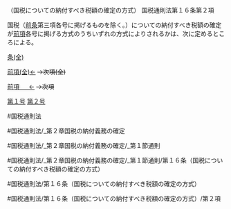 （国税についての納付すべき税額の確定の方式）
国税通則法第１６条第２項

国税（[前条](国税通則法＿＿＿＿＿第１５条第１項)第三項各号に掲げるものを除く。）についての納付すべき税額の確定が[前項](国税通則法＿＿＿＿＿第１６条第１項)各号に掲げる方式のうちいずれの方式によりされるかは、次に定めるところによる。

[条(全)](国税通則法＿＿＿＿＿第１６条_.md)

[前項(全)←](国税通則法＿＿＿＿＿第１６条第１項_.md)  ~~→次項(全)~~

[前項 　 ←](国税通則法＿＿＿＿＿第１６条第１項.md)  ~~→次項~~

[第１号](国税通則法＿＿＿＿＿第１６条第２項第１号.md)  [第２号](国税通則法＿＿＿＿＿第１６条第２項第２号.md)  

#国税通則法

#国税通則法/_第２章国税の納付義務の確定

#国税通則法/_第２章国税の納付義務の確定/_第１節通則

#国税通則法/_第２章国税の納付義務の確定/_第１節通則/第１６条（国税についての納付すべき税額の確定の方式）

#国税通則法/第１６条（国税についての納付すべき税額の確定の方式）

#国税通則法/第１６条（国税についての納付すべき税額の確定の方式）/第２項

